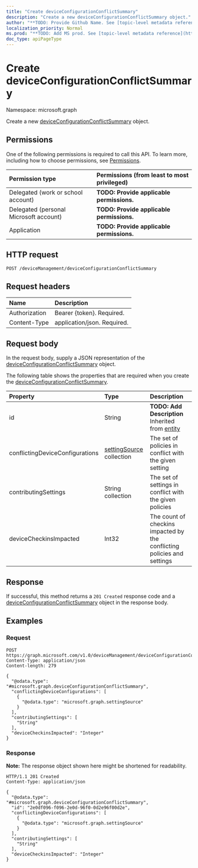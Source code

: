 ```yaml
---
title: "Create deviceConfigurationConflictSummary"
description: "Create a new deviceConfigurationConflictSummary object."
author: "**TODO: Provide Github Name. See [topic-level metadata reference](https://msgo.azurewebsites.net/add/document/guidelines/metadata.html#topic-level-metadata)**"
localization_priority: Normal
ms.prod: "**TODO: Add MS prod. See [topic-level metadata reference](https://msgo.azurewebsites.net/add/document/guidelines/metadata.html#topic-level-metadata)**"
doc_type: apiPageType
---
```


# Create deviceConfigurationConflictSummary
Namespace: microsoft.graph



Create a new [deviceConfigurationConflictSummary](../resources/deviceconfigurationconflictsummary.md) object.

## Permissions
One of the following permissions is required to call this API. To learn more, including how to choose permissions, see [Permissions](/graph/permissions-reference).

|Permission type|Permissions (from least to most privileged)|
|:---|:---|
|Delegated (work or school account)|**TODO: Provide applicable permissions.**|
|Delegated (personal Microsoft account)|**TODO: Provide applicable permissions.**|
|Application|**TODO: Provide applicable permissions.**|

## HTTP request

<!-- {
  "blockType": "ignored"
}
-->
``` http
POST /deviceManagement/deviceConfigurationConflictSummary
```

## Request headers
|Name|Description|
|:---|:---|
|Authorization|Bearer {token}. Required.|
|Content-Type|application/json. Required.|

## Request body
In the request body, supply a JSON representation of the [deviceConfigurationConflictSummary](../resources/deviceconfigurationconflictsummary.md) object.

The following table shows the properties that are required when you create the [deviceConfigurationConflictSummary](../resources/deviceconfigurationconflictsummary.md).

|Property|Type|Description|
|:---|:---|:---|
|id|String|**TODO: Add Description** Inherited from [entity](../resources/entity.md)|
|conflictingDeviceConfigurations|[settingSource](../resources/settingsource.md) collection|The set of policies in conflict with the given setting|
|contributingSettings|String collection|The set of settings in conflict with the given policies|
|deviceCheckinsImpacted|Int32|The count of checkins impacted by the conflicting policies and settings|



## Response

If successful, this method returns a `201 Created` response code and a [deviceConfigurationConflictSummary](../resources/deviceconfigurationconflictsummary.md) object in the response body.

## Examples

### Request
<!-- {
  "blockType": "request",
  "name": "create_deviceconfigurationconflictsummary_from_"
}
-->
``` http
POST https://graph.microsoft.com/v1.0/deviceManagement/deviceConfigurationConflictSummary
Content-Type: application/json
Content-length: 279

{
  "@odata.type": "#microsoft.graph.deviceConfigurationConflictSummary",
  "conflictingDeviceConfigurations": [
    {
      "@odata.type": "microsoft.graph.settingSource"
    }
  ],
  "contributingSettings": [
    "String"
  ],
  "deviceCheckinsImpacted": "Integer"
}
```


### Response
**Note:** The response object shown here might be shortened for readability.
<!-- {
  "blockType": "response",
  "truncated": true,
  "@odata.type": "microsoft.graph.deviceConfigurationConflictSummary"
}
-->
``` http
HTTP/1.1 201 Created
Content-Type: application/json

{
  "@odata.type": "#microsoft.graph.deviceConfigurationConflictSummary",
  "id": "2e0df096-f096-2e0d-96f0-0d2e96f00d2e",
  "conflictingDeviceConfigurations": [
    {
      "@odata.type": "microsoft.graph.settingSource"
    }
  ],
  "contributingSettings": [
    "String"
  ],
  "deviceCheckinsImpacted": "Integer"
}
```

